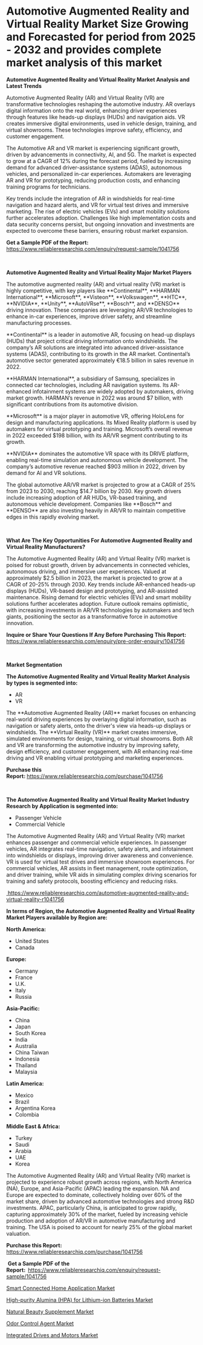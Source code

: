 <p><h1>Automotive Augmented Reality and Virtual Reality Market Size Growing and Forecasted for period from 2025 - 2032 and provides complete market analysis of this market</h1></p><p><strong>Automotive Augmented Reality and Virtual Reality Market Analysis and Latest Trends</strong></p>
<p><p>Automotive Augmented Reality (AR) and Virtual Reality (VR) are transformative technologies reshaping the automotive industry. AR overlays digital information onto the real world, enhancing driver experiences through features like heads-up displays (HUDs) and navigation aids. VR creates immersive digital environments, used in vehicle design, training, and virtual showrooms. These technologies improve safety, efficiency, and customer engagement.</p><p>The Automotive AR and VR market is experiencing significant growth, driven by advancements in connectivity, AI, and 5G. The market is expected to grow at a CAGR of 12% during the forecast period, fueled by increasing demand for advanced driver-assistance systems (ADAS), autonomous vehicles, and personalized in-car experiences. Automakers are leveraging AR and VR for prototyping, reducing production costs, and enhancing training programs for technicians.</p><p>Key trends include the integration of AR in windshields for real-time navigation and hazard alerts, and VR for virtual test drives and immersive marketing. The rise of electric vehicles (EVs) and smart mobility solutions further accelerates adoption. Challenges like high implementation costs and data security concerns persist, but ongoing innovation and investments are expected to overcome these barriers, ensuring robust market expansion.</p></p>
<p><strong>Get a Sample PDF of the Report:&nbsp;</strong> <a href="https://www.reliableresearchiq.com/enquiry/request-sample/1041756?utm_campaign=1896&utm_medium=2&utm_source=Github&utm_content=ia&utm_term=21012025&utm_id=automotive-augmented-reality-and-virtual-reality">https://www.reliableresearchiq.com/enquiry/request-sample/1041756</a></p>
<p>&nbsp;</p>
<p><strong>Automotive Augmented Reality and Virtual Reality Major Market Players</strong></p>
<p><p>The automotive augmented reality (AR) and virtual reality (VR) market is highly competitive, with key players like **Continental**, **HARMAN International**, **Microsoft**, **Visteon**, **Volkswagen**, **HTC**, **NVIDIA**, **Unity**, **AutoVRse**, **Bosch**, and **DENSO** driving innovation. These companies are leveraging AR/VR technologies to enhance in-car experiences, improve driver safety, and streamline manufacturing processes.</p><p>**Continental** is a leader in automotive AR, focusing on head-up displays (HUDs) that project critical driving information onto windshields. The company’s AR solutions are integrated into advanced driver-assistance systems (ADAS), contributing to its growth in the AR market. Continental’s automotive sector generated approximately €18.5 billion in sales revenue in 2022.</p><p>**HARMAN International**, a subsidiary of Samsung, specializes in connected car technologies, including AR navigation systems. Its AR-enhanced infotainment systems are widely adopted by automakers, driving market growth. HARMAN’s revenue in 2022 was around $7 billion, with significant contributions from its automotive division.</p><p>**Microsoft** is a major player in automotive VR, offering HoloLens for design and manufacturing applications. Its Mixed Reality platform is used by automakers for virtual prototyping and training. Microsoft’s overall revenue in 2022 exceeded $198 billion, with its AR/VR segment contributing to its growth.</p><p>**NVIDIA** dominates the automotive VR space with its DRIVE platform, enabling real-time simulation and autonomous vehicle development. The company’s automotive revenue reached $903 million in 2022, driven by demand for AI and VR solutions.</p><p>The global automotive AR/VR market is projected to grow at a CAGR of 25% from 2023 to 2030, reaching $14.7 billion by 2030. Key growth drivers include increasing adoption of AR HUDs, VR-based training, and autonomous vehicle development. Companies like **Bosch** and **DENSO** are also investing heavily in AR/VR to maintain competitive edges in this rapidly evolving market.</p></p>
<p>&nbsp;</p>
<p><strong>What Are The Key Opportunities For Automotive Augmented Reality and Virtual Reality Manufacturers?</strong></p>
<p><p>The Automotive Augmented Reality (AR) and Virtual Reality (VR) market is poised for robust growth, driven by advancements in connected vehicles, autonomous driving, and immersive user experiences. Valued at approximately $2.5 billion in 2023, the market is projected to grow at a CAGR of 20-25% through 2030. Key trends include AR-enhanced heads-up displays (HUDs), VR-based design and prototyping, and AR-assisted maintenance. Rising demand for electric vehicles (EVs) and smart mobility solutions further accelerates adoption. Future outlook remains optimistic, with increasing investments in AR/VR technologies by automakers and tech giants, positioning the sector as a transformative force in automotive innovation.</p></p>
<p><strong>Inquire or Share Your Questions If Any Before Purchasing This Report:</strong> <a href="https://www.reliableresearchiq.com/enquiry/pre-order-enquiry/1041756?utm_campaign=1896&utm_medium=2&utm_source=Github&utm_content=ia&utm_term=21012025&utm_id=automotive-augmented-reality-and-virtual-reality">https://www.reliableresearchiq.com/enquiry/pre-order-enquiry/1041756</a></p>
<p>&nbsp;</p>
<p><strong>Market Segmentation</strong></p>
<p><strong>The Automotive Augmented Reality and Virtual Reality Market Analysis by types is segmented into:</strong></p>
<p><ul><li>AR</li><li>VR</li></ul></p>
<p><p>The **Automotive Augmented Reality (AR)** market focuses on enhancing real-world driving experiences by overlaying digital information, such as navigation or safety alerts, onto the driver's view via heads-up displays or windshields. The **Virtual Reality (VR)** market creates immersive, simulated environments for design, training, or virtual showrooms. Both AR and VR are transforming the automotive industry by improving safety, design efficiency, and customer engagement, with AR enhancing real-time driving and VR enabling virtual prototyping and marketing experiences.</p></p>
<p><strong>Purchase this Report:&nbsp;</strong><a href="https://www.reliableresearchiq.com/purchase/1041756?utm_campaign=1896&utm_medium=2&utm_source=Github&utm_content=ia&utm_term=21012025&utm_id=automotive-augmented-reality-and-virtual-reality">https://www.reliableresearchiq.com/purchase/1041756</a></p>
<p>&nbsp;</p>
<p><strong>The Automotive Augmented Reality and Virtual Reality Market Industry Research by Application is segmented into:</strong></p>
<p><ul><li>Passenger Vehicle</li><li>Commercial Vehicle</li></ul></p>
<p><p>The Automotive Augmented Reality (AR) and Virtual Reality (VR) market enhances passenger and commercial vehicle experiences. In passenger vehicles, AR integrates real-time navigation, safety alerts, and infotainment into windshields or displays, improving driver awareness and convenience. VR is used for virtual test drives and immersive showroom experiences. For commercial vehicles, AR assists in fleet management, route optimization, and driver training, while VR aids in simulating complex driving scenarios for training and safety protocols, boosting efficiency and reducing risks.</p></p>
<p><a href="https://www.reliableresearchiq.com/automotive-augmented-reality-and-virtual-reality-r1041756?utm_campaign=1896&utm_medium=2&utm_source=Github&utm_content=ia&utm_term=21012025&utm_id=automotive-augmented-reality-and-virtual-reality">&nbsp;https://www.reliableresearchiq.com/automotive-augmented-reality-and-virtual-reality-r1041756</a></p>
<p><strong>In terms of Region, the Automotive Augmented Reality and Virtual Reality Market Players available by Region are:</strong></p>
<p>
    <p> <strong> North America: </strong>
        <ul>
            <li>United States</li>
            <li>Canada</li>
        </ul>
        </p> 
    <p> <strong> Europe: </strong>
        <ul>
            <li>Germany</li>
            <li>France</li>
            <li>U.K.</li>
            <li>Italy</li>
            <li>Russia</li>
        </ul>
        </p> 
    <p> <strong> Asia-Pacific: </strong>
        <ul>
            <li>China</li>
            <li>Japan</li>
            <li>South Korea</li>
            <li>India</li>
            <li>Australia</li>
            <li>China Taiwan</li>
            <li>Indonesia</li>
            <li>Thailand</li>
            <li>Malaysia</li>
        </ul>
        </p> 
    <p> <strong> Latin America: </strong>
        <ul>
            <li>Mexico</li>
            <li>Brazil</li>
            <li>Argentina Korea</li>
            <li>Colombia</li>
        </ul>
        </p> 
    <p> <strong> Middle East & Africa: </strong>
        <ul>
            <li>Turkey</li>
            <li>Saudi</li>
            <li>Arabia</li>
            <li>UAE</li>
            <li>Korea</li>
        </ul>
    </p>
    </p>
<p><p>The Automotive Augmented Reality (AR) and Virtual Reality (VR) market is projected to experience robust growth across regions, with North America (NA), Europe, and Asia-Pacific (APAC) leading the expansion. NA and Europe are expected to dominate, collectively holding over 60% of the market share, driven by advanced automotive technologies and strong R&D investments. APAC, particularly China, is anticipated to grow rapidly, capturing approximately 30% of the market, fueled by increasing vehicle production and adoption of AR/VR in automotive manufacturing and training. The USA is poised to account for nearly 25% of the global market valuation.</p></p>
<p><strong>Purchase this Report: </strong><a href="https://www.reliableresearchiq.com/purchase/1041756?utm_campaign=1896&utm_medium=2&utm_source=Github&utm_content=ia&utm_term=21012025&utm_id=automotive-augmented-reality-and-virtual-reality">https://www.reliableresearchiq.com/purchase/1041756</a></p>
<p>&nbsp;<strong>Get a Sample PDF of the Report:&nbsp;&nbsp;</strong><a href="https://www.reliableresearchiq.com/enquiry/request-sample/1041756?utm_campaign=1896&utm_medium=2&utm_source=Github&utm_content=ia&utm_term=21012025&utm_id=automotive-augmented-reality-and-virtual-reality">https://www.reliableresearchiq.com/enquiry/request-sample/1041756</a></p>
<p><strong></strong></p>
<p><p><a href="https://www.linkedin.com/pulse/smart-connected-home-application-market-analysis-size-stjrf?utm_campaign=1896&utm_medium=2&utm_source=Github&utm_content=ia&utm_term=21012025&utm_id=automotive-augmented-reality-and-virtual-reality">Smart Connected Home Application Market</a></p><p><a href="https://www.linkedin.com/pulse/high-purity-alumina-hpa-lithium-ion-batteries-market-occrc?utm_campaign=1896&utm_medium=2&utm_source=Github&utm_content=ia&utm_term=21012025&utm_id=automotive-augmented-reality-and-virtual-reality">High-purity Alumina (HPA) for Lithium-ion Batteries Market</a></p><p><a href="https://www.linkedin.com/pulse/natural-beauty-supplement-market-forecast-projected-oiefc?utm_campaign=1896&utm_medium=2&utm_source=Github&utm_content=ia&utm_term=21012025&utm_id=automotive-augmented-reality-and-virtual-reality">Natural Beauty Supplement Market</a></p><p><a href="https://www.linkedin.com/pulse/dynamics-revenue-generation-odor-control-agent-market-lxq5f?utm_campaign=1896&utm_medium=2&utm_source=Github&utm_content=ia&utm_term=21012025&utm_id=automotive-augmented-reality-and-virtual-reality">Odor Control Agent Market</a></p><p><a href="https://www.linkedin.com/pulse/integrated-drives-motors-market-size-growing-cagr-g6ldc?utm_campaign=1896&utm_medium=2&utm_source=Github&utm_content=ia&utm_term=21012025&utm_id=automotive-augmented-reality-and-virtual-reality">Integrated Drives and Motors Market</a></p></p>